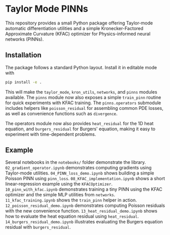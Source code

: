 # Taylor Mode PINNs

This repository provides a small Python package offering
Taylor-mode automatic differentiation utilities and a simple
Kronecker-Factored Approximate Curvature (KFAC) optimizer for
Physics-informed neural networks (PINNs).

## Installation

The package follows a standard Python layout.  Install it in editable mode
with

```bash
pip install -e .
```

This will make the `taylor_mode`, `kron_utils`, `networks`, and `pinns` modules
available. The `pinns` module now also exposes a simple `train_pinn` routine
for quick experiments with KFAC training.  The `pinns.operators` submodule
includes helpers like `poisson_residual` for assembling common PDE losses,
as well as convenience functions such as `divergence`.

The operators module now also provides `heat_residual` for the 1D heat
equation, and `burgers_residual` for Burgers' equation, making it easy
to experiment with time-dependent problems.

## Example

Several notebooks in the `notebooks/` folder demonstrate the library.
`02_gradient_operator.ipynb` demonstrates computing gradients using Taylor-mode utilities.
`04_PINN_loss_demo.ipynb` shows building a simple Poisson PINN using `pinn_loss`.
`08_KFAC_implementation.ipynb` shows a short linear-regression example using the `KFACOptimizer`.
`10_pinn_with_kfac.ipynb` demonstrates training a tiny PINN using the KFAC optimizer and the simple MLP utilities from `networks`.
`11_kfac_training.ipynb` shows the `train_pinn` helper in action.
`12_poisson_residual_demo.ipynb` demonstrates computing Poisson residuals with
the new convenience function.
`13_heat_residual_demo.ipynb` shows how to evaluate the heat equation residual
using `heat_residual`.
`14_burgers_residual_demo.ipynb` illustrates evaluating the Burgers equation
residual with `burgers_residual`.
